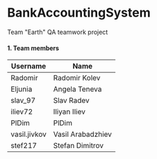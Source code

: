 # BankAccountingSystem
Team "Earth" QA teamwork project
#### 1. Team members

| Username |  Name |
| ------------- | ------------- |
| Radomir | Radomir Kolev  |
| Eljunia  | Angela Teneva  |
| slav_97  | Slav Radev  |
| iliev72  | Iliyan Iliev  |
| PlDim  | PlDim |
| vasil.jivkov  | Vasil Arabadzhiev   |
| stef217  | Stefan Dimitrov   |
